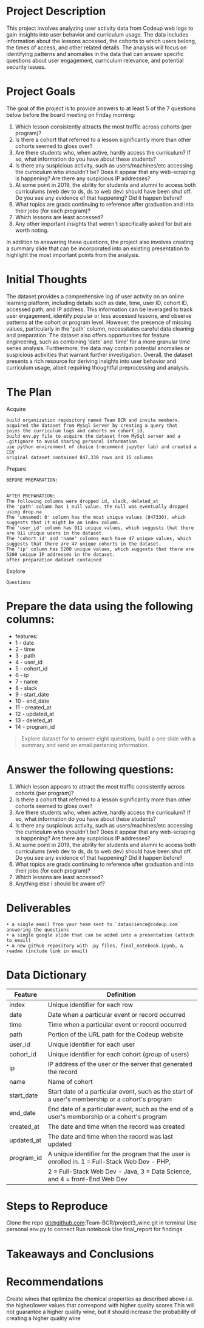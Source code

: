 # Project Description
This project involves analyzing user activity data from Codeup web logs to gain insights into user behavior and curriculum usage. The data includes information about the lessons accessed, the cohorts to which users belong, the times of access, and other related details. The analysis will focus on identifying patterns and anomalies in the data that can answer specific questions about user engagement, curriculum relevance, and potential security issues.

# Project Goals
The goal of the project is to provide answers to at least 5 of the 7 questions below before the board meeting on Friday morning:

1. Which lesson consistently attracts the most traffic across cohorts (per program)?
2. Is there a cohort that referred to a lesson significantly more than other cohorts seemed to gloss over?
3. Are there students who, when active, hardly access the curriculum? If so, what information do you have about these students?
4. Is there any suspicious activity, such as users/machines/etc accessing the curriculum who shouldn’t be? Does it appear that any web-scraping is happening? Are there any suspicious IP addresses?
5. At some point in 2019, the ability for students and alumni to access both curriculums (web dev to ds, ds to web dev) should have been shut off. Do you see any evidence of that happening? Did it happen before?
6. What topics are grads continuing to reference after graduation and into their jobs (for each program)?
7. Which lessons are least accessed?
8. Any other important insights that weren't specifically asked for but are worth noting.

In addition to answering these questions, the project also involves creating a summary slide that can be incorporated into an existing presentation to highlight the most important points from the analysis.


# Initial Thoughts
The dataset provides a comprehensive log of user activity on an online learning platform, including details such as date, time, user ID, cohort ID, accessed path, and IP address. This information can be leveraged to track user engagement, identify popular or less accessed lessons, and observe patterns at the cohort or program level. However, the presence of missing values, particularly in the 'path' column, necessitates careful data cleaning and preparation. The dataset also offers opportunities for feature engineering, such as combining 'date' and 'time' for a more granular time series analysis. Furthermore, the data may contain potential anomalies or suspicious activities that warrant further investigation. Overall, the dataset presents a rich resource for deriving insights into user behavior and curriculum usage, albeit requiring thoughtful preprocessing and analysis.



# The Plan

Acquire
    
    build organization repository named Team BCR and invite members.
    acquired the dataset from MySql Server by creating a query that 
    joins the curriculum logs and cohorts on cohort_id.
    build env.py file to acquire the dataset from MySql server and a .gitignore to avoid sharing personal information
    use python environment of choice (recommend jupyter lab) and created a CSV
    original dataset contained 847,330 rows and 15 columns
Prepare
   
    BEFORE PREPARATION:
    
   
    AFTER PREPARATION:
    The following columns were dropped id, slack, deleted_at
    The 'path' column has 1 null value. the null was eventually dropped using drop.na
    The 'unnamed: 0' column has the most unique values (847330), which suggests that it might be an index column.
    The 'user_id' column has 911 unique values, which suggests that there are 911 unique users in the dataset.
    The 'cohort_id' and 'name' columns each have 47 unique values, which suggests that there are 47 unique cohorts in the dataset.
    The 'ip' column has 5200 unique values, which suggests that there are 5200 unique IP addresses in the dataset.
    after preparation dataset contained 

Explore

    Questions


# Prepare the data using the following columns:

- features:
- 1 - date
- 2 - time
- 3 - path
- 4 - user_id
- 5 - cohort_id
- 6 - ip
- 7 - name
- 8 - slack
- 9 - start_date
- 10 - end_date
- 11 - created_at
- 12 - updated_at
- 13 - deleted_at
- 14 - program_id

> Explore dataset for to answer eight questions, build a one slide with a summary and send an email pertaning information. 

#  Answer the following questions:

1. Which lesson appears to attract the most traffic consistently across cohorts (per program)?
2. Is there a cohort that referred to a lesson significantly more than other cohorts seemed to gloss over?
3. Are there students who, when active, hardly access the curriculum? If so, what information do you have about these students?
4. Is there any suspicious activity, such as users/machines/etc accessing the curriculum who shouldn’t be? Does it appear that any web-scraping is happening? Are there any suspicious IP addresses?
5. At some point in 2019, the ability for students and alumni to access both curriculums (web dev to ds, ds to web dev) should have been shut off. Do you see any evidence of that happening? Did it happen before?
6. What topics are grads continuing to reference after graduation and into their jobs (for each program)?
7. Which lessons are least accessed?
8. Anything else I should be aware of?


# Deliverables

    • a single email from your team sent to `datascience@codeup.com` answering the questions 
    • a single google slide that can be added into a presentation (attach to email)
    • a new github repository with .py files, final_notebook.ipynb, & readme (include link in email)

# Data Dictionary

| Feature    | Definition                                                                                       |
|------------|--------------------------------------------------------------------------------------------------|
| index      | Unique identifier for each row                                                                   |
| date       | Date when a particular event or record occurred                                                  |
| time       | Time when a particular event or record occurred                                                  |
| path       | Portion of the URL path for the Codeup website                                                   |
| user_id    | Unique identifier for each user                                                                  |
| cohort_id  | Unique identifier for each cohort (group of users)                                               |
| ip         | IP address of the user or the server that generated the record                                   |
| name       | Name of cohort                                                                                   |
| start_date | Start date of a particular event, such as the start of a user's membership or a cohort's program |
| end_date   | End date of a particular event, such as the end of a user's membership or a cohort's program     |
| created_at | The date and time when the record was created                                                    |
| updated_at | The date and time when the record was last updated                                               |
| program_id | A unique identifier for the program that the user is enrolled in. 1 = Full-Stack Web Dev - PHP,  |
|            | 2 = Full-Stack Web Dev - Java, 3 = Data Science, and 4 = front-End Web Dev                       |


# Steps to Reproduce
Clone the repo git@github.com:Team-BCR/project3_wine.git in terminal
Use personal env.py to connect
Run notebook
Use final_report for findings



# Takeaways and Conclusions




# Recommendations
Create wines that optimize the chemical properties as described above
i.e. the higher/lower values that correspond with higher quality scores
This will not guarantee a higher quality wine, but it should increase the probability of creating a higher quality wine












